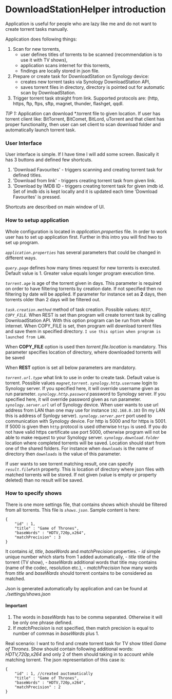 # DownloadStationHelper introduction

Application is useful for people who are lazy like me and do not want to create torrent tasks manually.

Application does following things:
1) Scan for new torrents,
    - user defines titles of torrents to be scanned (recommendation is to use it with TV shows),
    - application scans internet for this torrents,
    - findings are locally stored in json file.
2) Prepare or create task for DownloadStation on Synology device:
    - creates new torrent tasks via Synology DownloadStation API,
    - saves torrent files in directory, directory is pointed out for automatic scan by DownloadStation.
3) Trigger torrent task straight from link. Supported protocols are: (http, https, ftp, ftps, sftp,
magnet, thunder, flashget, qqdl.

_TIP 1:_ Application can download *.torrent file to given location. If user has torrent client like:
BitTorrent, BitComet, BitLord, uTorrent and that client has proper functionality, then user can set
client to scan download folder and automatically launch torrent task.

### User Interface
User interface is simple. If I have time I will add some screen.
Basically it has 3 buttons and defined few shortcuts.
1) 'Download Favourites' - triggers scanning and creating torrent task for defined titles.
2) 'Download from link' - triggers creating torrent task from given link.
3) 'Download by IMDB ID - triggers creating torrent task for given imdb id. Set of imdb ids is kept
locally and it is updated each time 'Download Favourites' is pressed.

Shortcuts are described on main window of UI.

### How to setup application

Whole configuration is located in _application.properties_ file. In order to work user has to set up application 
first. Further in this intro you will find hwo to set up program.

_`application.properties`_ has several parameters that could be changed in different ways.

_`query.page`_ defines how many times request for new torrents is executed. Default value is 1. 
Greater value equals longer program execution time.

_`torrent.age`_ is age of the torrent given in days. This parameter is required on order to have filtering torrents 
by creation date. If not specified then no filtering by date will be applied. If parameter for instance set as **2**
days, then torrents older than 2 days will be filtered out.

_`task.creation.method`_ method of task creation. Possible values: _`REST`_, _`COPY_FILE`_. When REST is set than program
will create torrent task by calling DownloadStation API. With this option program can be run from whole internet.
When COPY_FILE is set, then program will download torrent files and save them in specified directory. `I use this
option when program is launched from LAN`.

When **COPY_FILE** option is used then _torrent.file.location_ is mandatory. This parameter specifies location of 
directory, where downloaded torrents will be saved

When **REST** option is set all below parameters are mandatory.

_`torrent.url.type`_ what link to use in order to create task. Default value is torrent. 
Possible values _`magnet`,`torrent`_.
_`synology.http.username`_ login to Synology server. If you specified here, it will override username given as run 
parameter.
_`synology.http.password`_ password to Synology server. If you specified here, it will override password given as run 
parameter.
_`synology.server.url`_ url of Synology device. When user wants to use url address from LAN than one may
use for instance `192.168.0.103` (In my LAN this is address of Synlogy server).
_`synology.server.port`_ port used to communication with Synology device. For http is 5000 and for https is 5001.
If 5000 is given then `http` protocol is used otherwise `https` is used. If you do not have valid https certificate
use port 5000, otherwise program will not be able to make request to your Synology server.
_`synology.download.folder`_ location where completed torrents will be saved. Location should start from one of the 
shared folders. For instance when `downloads` is the name of directory then `downloads` is the value of this 
parameter. 

If user wants to see torrent matching result, one can specify _`result.filePath`_ property. This is location of 
directory where json files with matched torrents will be stored. If not given (value is empty or property deleted) 
than no result will be saved. 

### How to specify shows
There is one more settings file, that contains shows which should be filtered from all torrents. This file is
_`shows.json`_. Sample content is here:

    {
        "id" : 1,
        "title" : "Game of Thrones",
        "baseWords" : "HDTV,720p,x264",
        "matchPrecision" : 3
    }

It contains _id_, _title_, _baseWords_ and _matchPrecision_ properties.
    -  _id_ simple unique number which starts from 1 added automatically,
    - _title_ title of the torrent (TV show),
    - _baseWards_ additional words that title may contains (name of the codec, resolution etc.),
    - _matchPrecision_ how many words from _title_ and _baseWards_ should torrent contains to be considered
      as matched.

Json is generated automatically by application and can be found at _./settings/shows.json_

#### Important
1) The words in _baseWards_ has to be comma separated. Otherwise it will be only one phrase defined.
2) If _matchPrecision_ is not specified, then match precision is equal to number of commas in _baseWards_ plus 1.

Real scenario: I want to find and create torrent task for TV show titled _Game of Thrones_. Show should contain
following additional words: _HDTV,720p,x264_ and only 2 of them should taking in to account while matching torrent.
The json representation of this case is:

    {
        "id" : 1, //created auctomatically
        "title" : "Game of Thrones",
        "baseWords" : "HDTV,720p,x264",
        "matchPrecision" : 2
    }